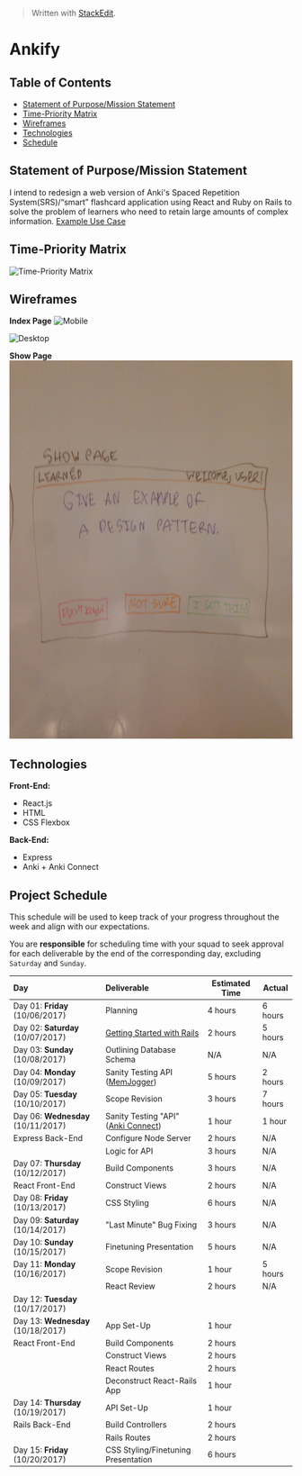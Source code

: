 > Written with [StackEdit](https://stackedit.io/).
# **Ankify**

## Table of Contents
- [Statement of Purpose/Mission Statement](#purpose)
- [Time-Priority Matrix](#matrix)
- [Wireframes](#wireframes)
- [Technologies](#technologies)
- [Schedule](#schedule)


## Statement of Purpose/Mission Statement <a id="purpose"></a>
I intend to redesign a web version of Anki's Spaced Repetition System(SRS)/&ldquo;smart&rdquo; flashcard application using React and Ruby on Rails to solve the problem of learners who need to retain large amounts of complex information.
[Example Use Case](https://medium.freecodecamp.org/use-spaced-repetition-with-anki-to-learn-to-code-faster-7c334d448c3c)

## Time-Priority Matrix <a id="matrix"></a>
![Time-Priority Matrix](https://github.com/Tokuhisa1/ankify/blob/dev/assets/time-priority-matrix.jpg?raw=true)

## Wireframes <a id="wireframes"></a>
**Index Page**
![Mobile](https://github.com/Tokuhisa1/ankify/blob/dev/assets/wireframes/Mobile.jpg?raw=true)

![Desktop](https://github.com/Tokuhisa1/ankify/blob/dev/assets/wireframes/Desktop.jpg?raw=true)

**Show Page**
![Show Page](https://github.com/Tokuhisa1/learned/blob/rails/assets/wireframes/IMG_6021.JPG?raw=true)

## Technologies <a id="technologies"></a>
**Front-End:** 
 - React.js
 - HTML
 - CSS Flexbox
 
 **Back-End:**
 - Express
 - Anki + Anki Connect

## Project Schedule <a id="schedule"></a>
This schedule will be used to keep track of your progress throughout the week and align with our expectations.  

You are **responsible** for scheduling time with your squad to seek approval for each deliverable by the end of the corresponding day, excluding `Saturday` and `Sunday`.

| Day                                | Deliverable | Estimated Time | Actual  |
|:-----------------------------------|:------------|---------------|---------|
| Day 01: **Friday** (10/06/2017)    | Planning    | 4 hours          | 6 hours |
| Day 02: **Saturday** (10/07/2017)  | [Getting Started with Rails](http://guides.rubyonrails.org/getting_started.html) | 2 hours          | 5 hours |
| Day 03: **Sunday** (10/08/2017)    | Outlining Database Schema | N/A | N/A |
| Day 04: **Monday** (10/09/2017)    | Sanity Testing API ([MemJogger](http://memjogger.com/help/api))      | 5 hours      | 2 hours |
| Day 05: **Tuesday** (10/10/2017)   | Scope Revision | 3 hours        | 7 hours |
| Day 06: **Wednesday** (10/11/2017) | Sanity Testing "API" ([Anki Connect](https://github.com/FooSoft/anki-connect)) | 1 hour              | 1 hour |
| Express Back-End                   | Configure Node Server | 2 hours | N/A |
|                                    | Logic for API | 3 hours | N/A      |
| Day 07: **Thursday** (10/12/2017)  | Build Components | 3 hours |     N/A |
| React Front-End                    | Construct Views | 2 hours | N/A |
| Day 08: **Friday** (10/13/2017)    |   CSS Styling   | 6 hours      | N/A |
| Day 09: **Saturday** (10/14/2017)  | "Last Minute" Bug Fixing | 3 hours  | N/A |
| Day 10: **Sunday** (10/15/2017)    | Finetuning Presentation | 5 hours | N/A |
| Day 11: **Monday** (10/16/2017)    | Scope Revision    | 1 hour  | 5 hours |
|                                    | React Review | 2 hours |   N/A    |
| Day 12: **Tuesday** (10/17/2017)   |                  |   |  |
| Day 13: **Wednesday** (10/18/2017) | App Set-Up | 1 hour  |        |
| React Front-End                    | Build Components | 2 hours  |        |
|                                    | Construct Views | 2 hours |  |
|                                    | React Routes | 2 hours |  |
|                                    | Deconstruct React-Rails App | 1 hour |        |
| Day 14: **Thursday** (10/19/2017)  | API Set-Up | 1 hour |        |
| Rails Back-End                     | Build Controllers | 2 hours  |        |
|                                    | Rails Routes | 2 hours |  |
| Day 15: **Friday** (10/20/2017)    | CSS Styling/Finetuning Presentation | 6 hours |        |

